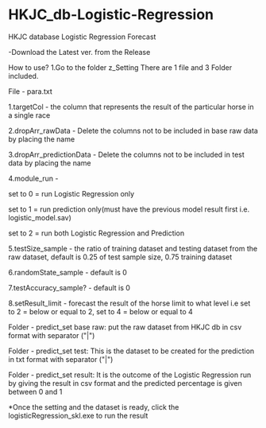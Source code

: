 # HKJC_db-Logistic-Regression
HKJC database Logistic Regression Forecast

-Download the Latest ver. from the Release

How to use?
1.Go to the folder z_Setting
There are 1 file and 3 Folder included.

File - para.txt

1.targetCol - the column that represents the result of the particular horse in a single race

2.dropArr_rawData - Delete the columns not to be included in base raw data by placing the name

3.dropArr_predictionData - Delete the columns not to be included in test data by placing the name 

4.module_run - 

set to 0 = run Logistic Regression only

set to 1 = run prediction only(must have the previous model result first i.e. logistic_model.sav)

set to 2 = run both Logistic Regression and Prediction

5.testSize_sample - the ratio of training dataset and testing dataset from the raw dataset, default is 0.25 of test sample size, 0.75 training dataset

6.randomState_sample - default is 0

7.testAccuracy_sample? - default is 0

8.setResult_limit - forecast the result of the horse limit to what level i.e set to 2 = below or equal to 2, set to 4 = below or equal to 4


Folder - predict_set base raw:
put the raw dataset from HKJC db in csv format with separator ("|")

Folder - predict_set test:
This is the dataset to be created for the prediction in txt format with separator ("|")

Folder - predict_set result:
It is the outcome of the Logistic Regression run by giving the result in csv format and the predicted percentage is given between 0 and 1

*Once the setting and the dataset is ready, click the logisticRegression_skl.exe to run the result
